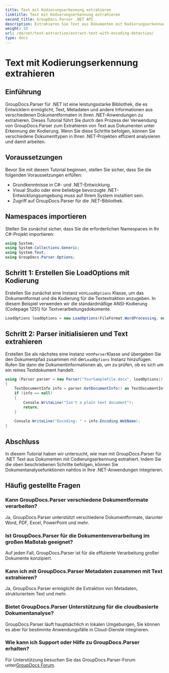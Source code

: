 ```yaml
---
title: Text mit Kodierungserkennung extrahieren
linktitle: Text mit Kodierungserkennung extrahieren
second_title: GroupDocs.Parser .NET API
description: Extrahieren Sie Text aus Dokumenten mit Kodierungserkennung mithilfe von GroupDocs.Parser für .NET. Analysieren Sie effizient verschiedene Formate in Ihren .NET-Anwendungen.
weight: 10
url: /de/net/text-extraction/extract-text-with-encoding-detection/
type: docs
---
```

# Text mit Kodierungserkennung extrahieren

## Einführung
GroupDocs.Parser für .NET ist eine leistungsstarke Bibliothek, die es Entwicklern ermöglicht, Text, Metadaten und andere Informationen aus verschiedenen Dokumentformaten in ihren .NET-Anwendungen zu extrahieren. Dieses Tutorial führt Sie durch den Prozess der Verwendung von GroupDocs.Parser zum Extrahieren von Text aus Dokumenten unter Erkennung der Kodierung. Wenn Sie diese Schritte befolgen, können Sie verschiedene Dokumenttypen in Ihren .NET-Projekten effizient analysieren und damit arbeiten.
## Voraussetzungen
Bevor Sie mit diesem Tutorial beginnen, stellen Sie sicher, dass Sie die folgenden Voraussetzungen erfüllen:
- Grundkenntnisse in C#- und .NET-Entwicklung.
- Visual Studio oder eine beliebige bevorzugte .NET-Entwicklungsumgebung muss auf Ihrem System installiert sein.
- Zugriff auf GroupDocs.Parser für die .NET-Bibliothek.

## Namespaces importieren
Stellen Sie zunächst sicher, dass Sie die erforderlichen Namespaces in Ihr C#-Projekt importieren:
```csharp
using System;
using System.Collections.Generic;
using System.Text;
using GroupDocs.Parser.Options;
```
## Schritt 1: Erstellen Sie LoadOptions mit Kodierung
 Erstellen Sie zunächst eine Instanz von`LoadOptions` Klasse, um das Dokumentformat und die Kodierung für die Textextraktion anzugeben. In diesem Beispiel verwenden wir die standardmäßige ANSI-Kodierung (Codepage 1251) für Textverarbeitungsdokumente.
```csharp
LoadOptions loadOptions = new LoadOptions(FileFormat.WordProcessing, null, null, Encoding.GetEncoding(1251));
```
## Schritt 2: Parser initialisieren und Text extrahieren
 Erstellen Sie als nächstes eine Instanz von`Parser`Klasse und übergeben Sie den Dokumentpfad zusammen mit der`LoadOptions` Instanz hinzufügen. Rufen Sie dann die Dokumentinformationen ab, um zu prüfen, ob es sich um ein reines Textdokument handelt.
```csharp
using (Parser parser = new Parser("YourSampleFile.docx", loadOptions))
{
    TextDocumentInfo info = parser.GetDocumentInfo() as TextDocumentInfo;
    if (info == null)
    {
        Console.WriteLine("Isn't a plain text document");
        return;
    }
    
    Console.WriteLine("Encoding: " + info.Encoding.WebName);
}
```

## Abschluss
In diesem Tutorial haben wir untersucht, wie man mit GroupDocs.Parser für .NET Text aus Dokumenten mit Codierungserkennung extrahiert. Indem Sie die oben beschriebenen Schritte befolgen, können Sie Dokumentanalysefunktionen nahtlos in Ihre .NET-Anwendungen integrieren.

## Häufig gestellte Fragen
### Kann GroupDocs.Parser verschiedene Dokumentformate verarbeiten?
Ja, GroupDocs.Parser unterstützt verschiedene Dokumentformate, darunter Word, PDF, Excel, PowerPoint und mehr.
### Ist GroupDocs.Parser für die Dokumentenverarbeitung im großen Maßstab geeignet?
Auf jeden Fall, GroupDocs.Parser ist für die effiziente Verarbeitung großer Dokumente konzipiert.
### Kann ich mit GroupDocs.Parser Metadaten zusammen mit Text extrahieren?
Ja, GroupDocs.Parser ermöglicht die Extraktion von Metadaten, strukturiertem Text und mehr.
### Bietet GroupDocs.Parser Unterstützung für die cloudbasierte Dokumentanalyse?
GroupDocs.Parser läuft hauptsächlich in lokalen Umgebungen, Sie können es aber für bestimmte Anwendungsfälle in Cloud-Dienste integrieren.
### Wie kann ich Support oder Hilfe zu GroupDocs.Parser erhalten?
Für Unterstützung besuchen Sie das GroupDocs.Parser-Forum unter[GroupDocs Forum](https://forum.groupdocs.com/c/parser/17).
